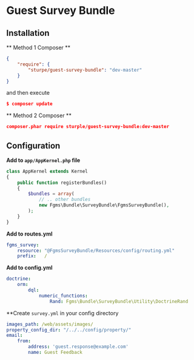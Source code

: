 # Guest Survey Bundle

## Installation


** Method 1 Composer **
```json
{
    "require": {
        "sturpe/guest-survey-bundle": "dev-master"
    }
}

```

and then execute

```json
$ composer update
```

** Method 2 Composer **
```json
composer.phar require sturple/guest-survey-bundle:dev-master
```

## Configuration

**Add to ```app/AppKernel.php``` file**

```php
class AppKernel extends Kernel
{
    public function registerBundles()
    {
        $bundles = array(
            // .. other bundles            
            new Fgms\Bundle\SurveyBundle\FgmsSurveyBundle(),
        );
    }
}
```

**Add to routes.yml**

```yaml
fgms_survey:
    resource: "@FgmsSurveyBundle/Resources/config/routing.yml"
    prefix:   /
```

**Add to config.yml**

```yaml
doctrine:
    orm:
        dql:
            numeric_functions:
                Rand: Fgms\Bundle\SurveyBundle\Utility\DoctrineRand
```

**Create ```survey.yml``` in your config directory

```yaml
images_path: /web/assets/images/
property_config_dir: "/../../config/property/"
email:
    from:
        address: 'guest.response@example.com'
        name: Guest Feedback

```
